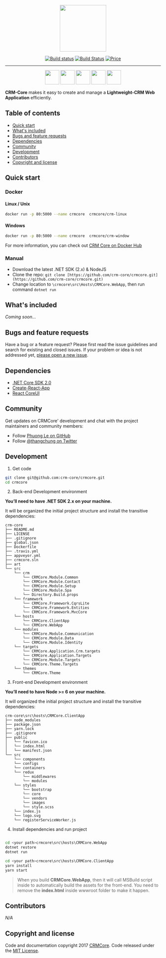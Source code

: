 ﻿<p align="center">
  <img align="center" class="image" src="https://github.com/crm-core/crmcore/blob/master/art/logo.png" width="150px">  
</p>

<p align="center">
  <a href="https://ci.appveyor.com/project/tungphuong/crmcore/branch/master">
    <img src="https://img.shields.io/appveyor/ci/tungphuong/crmcore/master.svg?label=appveyor&style=flat-square" alt="Build status" data-canonical-src="https://img.shields.io/appveyor/ci/tungphuong/crmcore/master.svg?label=appveyor&amp;style=flat-square" style="max-width:100%;"></a>
  <a href="https://travis-ci.org/crm-core/crmcore"><img src="https://travis-ci.org/crm-core/crmcore.svg?label=travis-ci&branch=master&style=flat-square" alt="Build Status" data-canonical-src="https://travis-ci.org/crm-core/crmcore.svg?label=travis-ci&branch=master" style="max-width:100%;"></a>
  <a href="https://github.com/crm-core/crmcore/blob/master/LICENSE"><img src="https://img.shields.io/badge/price-FREE-0098f7.svg" alt="Price"></a>
</p>

----
<p align="center">
<img width='46px' src="http://browserbadge.com/ie/9">
<img width='46px' src="http://browserbadge.com/opera/20">
<img width='46px' src="http://browserbadge.com/safari/6">
<img width='46px' src="http://browserbadge.com/firefox/28">
<img width='46px' src="http://browserbadge.com/chrome/39">
</p>

**CRM-Core** makes it easy to create and manage a **Lightweight-CRM Web Application** efficiently.

## Table of contents
- [Quick start](https://github.com/crm-core/crmcore#quick-start)
- [What's included](https://github.com/crm-core/crmcore#whats-included)
- [Bugs and feature requests](https://github.com/crm-core/crmcore#bugs-and-feature-requests)
- [Dependencies](https://github.com/crm-core/crmcore#dependencies)
- [Community](https://github.com/crm-core/crmcore#community)
- [Development](https://github.com/crm-core/crmcore#development)
- [Contributors](https://github.com/crm-core/crmcore#contributors)
- [Copyright and license](https://github.com/crm-core/crmcore#copyright-and-license)

## Quick start

### Docker

#### Linux / Unix

```bash
docker run -p 80:5000 --name crmcore  crmcore/crm-linux
```

#### Windows

```bash
docker run -p 80:5000 --name crmcore  crmcore/crm-window
```

For more information, you can check out [CRM Core on Docker Hub](https://hub.docker.com/u/crmcore)

### Manual

- Download the latest .NET SDK (2.x) & NodeJS
- Clone the repo: `git clone [https://github.com/crm-core/crmcore.git](https://github.com/crm-core/crmcore.git)`
- Change location to `\crmcore\src\Hosts\CRMCore.WebApp`, then run command `dotnet run`

## What's included

*Coming soon...*

## Bugs and feature requests
Have a bug or a feature request? Please first read the issue guidelines and search for existing and closed issues. If your problem or idea is not addressed yet, [please open a new issue](https://github.com/crm-core/crmcore/issues/new).

## Dependencies

- [.NET Core SDK 2.0](https://www.microsoft.com/net/download)
- [Create-React-App](https://github.com/facebookincubator/create-react-app)
- [React CoreUI](https://github.com/mrholek/CoreUI-React)

## Community
Get updates on CRMCore' development and chat with the project maintainers and community members:
- Follow [Phuong Le on GitHub](https://github.com/tungphuong)
- Follow [@thangchung on Twitter](https://twitter.com/thangchung)

## Development

1. Get code

```bash
git clone git@github.com:crm-core/crmcore.git
cd crmcore
```

2. Back-end Development environment

**You’ll need to have .NET SDK 2.x on your machine.**

It will be organized the initial project structure and install the transitive dependencies:

```
crm-core
├── README.md
├── LICENSE
├── .gitignore
├── global.json
├── Dockerfile
├── .travis.yml
├── appveyor.yml
├── crmcore.sln
├── art
└── src
    └── crm
        └── CRMCore.Module.Common
        └── CRMCore.Module.Contact
        └── CRMCore.Module.Setup
        └── CRMCore.Module.Spa
        └── Directory.Build.props
    └── framework
        └── CRMCore.Framework.CqrsLite
        └── CRMCore.Framework.Entities
        └── CRMCore.Framework.MvcCore
    └── hosts
        └── CRMCore.ClientApp
        └── CRMCore.WebApp
    └── modules
        └── CRMCore.Module.Communication
        └── CRMCore.Module.Data
        └── CRMCore.Module.Identity
    └── targets
        └── CRMCore.Application.Crm.targets
        └── CRMCore.Application.Targets
        └── CRMCore.Module.Targets
        └── CRMCore.Theme.Targets
    └── themes
        └── CRMCore.Theme
```

3. Front-end Development environment

**You’ll need to have Node >= 6 on your machine.**

It will organized the initial project structure and install the transitive dependencies:

```
crm-core\src\hosts\CRMCore.ClientApp
├── node_modules
├── package.json
├── yarn.lock
├── .gitignore
├── public
│   └── favicon.ico
│   └── index.html
│   └── manifest.json
└── src
    └── components
    └── configs
    └── containers
    └── redux
        └── middlewares
        └── modules
    └── styles
        └── bootstrap
        └── core
        └── vendors
        └── images
        └── style.scss
    └── index.js
    └── logo.svg
    └── registerServiceWorker.js
```

4. Install dependencies and run project

```bash

cd <your path>crmcore\src\hosts\CRMCore.WebApp
dotnet restore
dotnet run

cd <your path>crmcore\src\hosts\CRMCore.ClientApp
yarn install
yarn start

```

> When you build **CRMCore.WebApp**, then it will call MSBuild script inside to automatically build the assets for the front-end.
> You need to remove the **index.html** inside wwwroot folder to make it happen.

## Contributors

*N/A*


## Copyright and license

Code and documentation copyright 2017 [CRMCore](https://github.com/crm-core). Code released under the [MIT License](https://github.com/crm-core/crmcore/blob/master/LICENSE).
